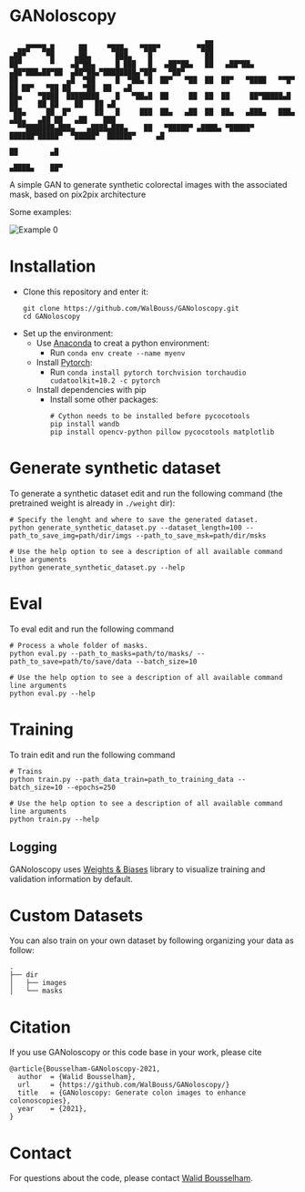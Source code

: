 # **GAN**oloscopy
```
                                                ▄▄                                                      
  ▄▄█▀▀▀█▄█      ██     ▀███▄   ▀███▀         ▀███                                                      
▄██▀     ▀█     ▄██▄      ███▄    █             ██                                                      
██▀       ▀    ▄█▀██▄     █ ███   █   ▄██▀██▄   ██   ▄██▀██▄ ▄██▀███▄██▀██  ▄██▀██▄▀████████▄▀██▀   ▀██▀
██            ▄█  ▀██     █  ▀██▄ █  ██▀   ▀██  ██  ██▀   ▀████   ▀▀█▀  ██ ██▀   ▀██ ██   ▀██  ██   ▄█  
██▄    ▀████  ████████    █   ▀██▄█  ██     ██  ██  ██     ██▀█████▄█      ██     ██ ██    ██   ██ ▄█   
▀██▄     ██  █▀      ██   █     ███  ██▄   ▄██  ██  ██▄   ▄███▄   ███▄    ▄██▄   ▄██ ██   ▄██    ███    
  ▀▀███████▄███▄   ▄████▄███▄    ██   ▀█████▀ ▄████▄ ▀█████▀ ██████▀█████▀  ▀█████▀  ██████▀     ▄█     
                                                                                     ██        ▄█       
                                                                                   ▄████▄    ██▀        

```

A simple GAN to generate synthetic colorectal images with the associated mask, based on pix2pix architecture


Some examples:

![Example 0](data/example_0.png)


# Installation
 - Clone this repository and enter it:
   ```Shell
   git clone https://github.com/WalBouss/GANoloscopy.git
   cd GANoloscopy
   ```
 - Set up the environment:
   - Use [Anaconda](https://www.anaconda.com/distribution/) to creat a python environment:
     - Run `conda env create --name myenv`
    - Install [Pytorch](https://pytorch.org/get-started/locally/):
      - Run `conda install pytorch torchvision torchaudio cudatoolkit=10.2 -c pytorch`
   - Install dependencies with pip
     - Install some other packages:
       ```Shell
       # Cython needs to be installed before pycocotools
       pip install wandb
       pip install opencv-python pillow pycocotools matplotlib 
       ```
# Generate synthetic dataset
To generate a synthetic dataset edit and run the following command (the pretrained weight is already in `./weight` dir):
```Shell
# Specify the lenght and where to save the generated dataset.
python generate_synthetic_dataset.py --dataset_length=100 --path_to_save_img=path/dir/imgs --path_to_save_msk=path/dir/msks

# Use the help option to see a description of all available command line arguments
python generate_synthetic_dataset.py --help
```

# Eval
To eval edit and run the following command
```Shell
# Process a whole folder of masks.
python eval.py --path_to_masks=path/to/masks/ --path_to_save=path/to/save/data --batch_size=10 

# Use the help option to see a description of all available command line arguments
python eval.py --help
```

# Training
To train edit and run the following command
```Shell
# Trains 
python train.py --path_data_train=path_to_training_data --batch_size=10 --epochs=250

# Use the help option to see a description of all available command line arguments
python train.py --help
```

## Logging
GANoloscopy uses [Weights & Biases](https://wandb.ai/home) library to visualize training and validation information by default.

# Custom Datasets
You can also train on your own dataset by following organizing your data as follow:

    .
    ├── dir                    
    │   ├── images          
    │   └── masks                




# Citation
If you use GANoloscopy or this code base in your work, please cite
```
@article{Bousselham-GANoloscopy-2021,
  author  = {Walid Bousselham},
  url     = {https://github.com/WalBouss/GANoloscopy/} 
  title   = {GANoloscopy: Generate colon images to enhance colonoscopies}, 
  year    = {2021},
}
```



# Contact
For questions about the code, please contact [Walid Bousselham](bousselh@ohsu.edu).
